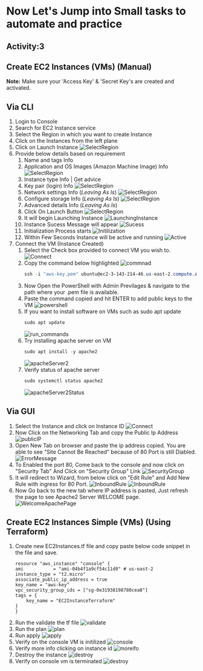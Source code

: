 # Now Let's Jump into Small tasks to automate and practice #
## Activity:3
## Create EC2 Instances (VMs) (Manual) ##

**Note:** Make sure your 'Access Key' & 'Secret Key's are created and activated.

## Via CLI ###

1. Login to Console
2. Search for EC2 Instance service
3. Select the Region in which you want to create Instance
4. Click on the Instances from the left plane
5. Click on Launch Instance
   ![SelectRegion](../snaps/Manual-EC2-VM-RegionSelection.png)
6. Provide below details based on requirement
    1. Name and tags  Info
    2. Application and OS Images (Amazon Machine Image)  Info
       ![SelectRegion](../snaps/Manual-EC2-VM-Name,Tag,Os.png)
    3. Instance type  Info | Get advice
    4. Key pair (login)  Info
       ![SelectRegion](../snaps/Manual-EC2-VM-InstanceType,Key-Pair.png)
    5. Network settings  Info (*Leaving As Is*)
       ![SelectRegion](../snaps/Manual-EC2-VM-networksettings.png)
    6. Configure storage  Info (*Leaving As Is*)
       ![SelectRegion](../snaps/Manual-EC2-VM-configureStorage.png)
    7. Advanced details  Info (*Leaving As Is*)
    8. Click On Launch Button
       ![SelectRegion](../snaps/Manual-EC2-VM-advanceSettings.png)
    9. It will begin Launching Instance 
       ![LaunchingInstance](../snaps/Manual-EC2-VM-lanunchingInstance.png)
    10. Instance Sucess Message will appear
       ![Sucess](../snaps/Manual-EC2-VM-lanunchingInstanceSucess.png)
    11. Initialization Process starts
        ![Initilization](../snaps/Manual-EC2-VM-lanunchingInstanceSucess-Initializing.png)
    12. Within Few Seconds Instance will be active and running
        ![Active](../snaps/Manual-EC2-VM-lanunchingInstanceSucess-Initializing-active.png)
7. Connect the VM (Instance Created)
    1. Select the Check box provided to connect VM you wish to.
        ![Connect](../snaps/Manual-EC2-VM-connect.png)
    2. Copy the command below highlighted
        ![commnad](../snaps/Manual-EC2-VM-connect-copy-command.png)
        ```powershell
        ssh -i "aws-key.pem" ubuntu@ec2-3-143-214-46.us-east-2.compute.amazonaws.com
        ```
    3. Now Open the PowerShell with Admin Previlages & navigate to the path where your .pem file is available.
    4. Paste the command copied and hit ENTER to add public keys to the VM
        ![powershell](../snaps/Manual-EC2-VM-addRSAKeytoVM.png)
    5. If you want to install software on VMs such as sudo apt update
        ```powershell
        sudo apt update
        ```
        ![run_commands](../snaps/Manual-EC2-VM-runcommands.png)
    6. Try installing apache server on VM
        ```powershell
        sudo apt install -y apache2
        ```
        ![apacheServer2](../snaps/Manual-EC2-VM-apache2Server.png)
    7. Verify status of apache server
        ```powershell
        sudo systemctl status apache2
        ```
        ![apacheServer2Status](../snaps/Manual-EC2-VM-apache2ServerStatus.png)

## Via GUI ###
1.  Select the Instance and click on Instance ID
    ![Connect](../snaps/Manual-EC2-VM-connect.png)
2.  Now Click on the Networking Tab and copy the Public Ip Address
    ![publicIP](../snaps/Manual-EC2-VM-networkingTab.png)
3.  Open New Tab on browser and paste the ip address copied. 
    You are able to see "Site Cannot Be Reached" because of 80 Port is still Diabled.
    ![ErrorMessage](../snaps/Manual-EC2-VM-SiteCannotBeReached.png)
4.  To Enabled the port 80, Come back to the console and now click on "Security Tab"
    And Click on "Security Group" Link
    ![SecurityGroup](../snaps/Manual-EC2-VM-SecurityTab.png)
5.  It will redirect to Wizard, from below click on "Edit Rule" and Add New Rule with ingress for 80 Port.
    ![InboundRule](../snaps/Manual-EC2-VM-InboundRule.png)
    ![InboundRule](../snaps/Manual-EC2-VM-InboundRule2.png)
6.  Now Go back to the new tab where IP address is pasted, Just refresh the page to see Apache2 Server WELCOME page.
    ![WelcomeApachePage](../snaps/Manual-EC2-VM-apachewelcome.png)

## Create EC2 Instances Simple (VMs) (Using Terraform) ##
1.  Create new EC2Instances.tf file and copy paste below code snippet in the file and save.
    ```
    resource "aws_instance" "console" {
    ami           = "ami-04b4f1a9cf54c11d0" # us-east-2
    instance_type = "t2.micro"
    associate_public_ip_address = true
    key_name = "aws-key"
    vpc_security_group_ids = ["sg-0e31938198780cea8"]
    tags = {
        key_name = "EC2InstanceTerraform"
    }
    }
    ```
2.  Run the validate the tf file
    ![validate](../snaps/Manual-EC2-VM-terraform-simpleInstance.png)
3.  Run the plan
    ![plan](../snaps/Manual-EC2-VM-terraform-simpleInstance1.png)
4.  Run apply 
    ![apply](../snaps/Manual-EC2-VM-terraform-simpleInstance2.png)
5.  Verify on the console VM is initilized
    ![console](../snaps/Manual-EC2-VM-terraform-simpleInstance3.png)
6.  Verify more info clicking on instance id
    ![moreifo](../snaps/Manual-EC2-VM-terraform-simpleInstance4.png)
7.  Destroy the instance 
    ![destroy](../snaps/Manual-EC2-VM-terraform-simpleInstance5.png)
8.  Verify on console vm is terminated 
    ![destroy](../snaps/Manual-EC2-VM-terraform-simpleInstance6.png)

